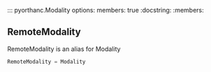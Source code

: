 ::: pyorthanc.Modality
    options:
        members: true
    :docstring:
    :members:

## RemoteModality
RemoteModality is an alias for Modality
```python
RemoteModality = Modality
```